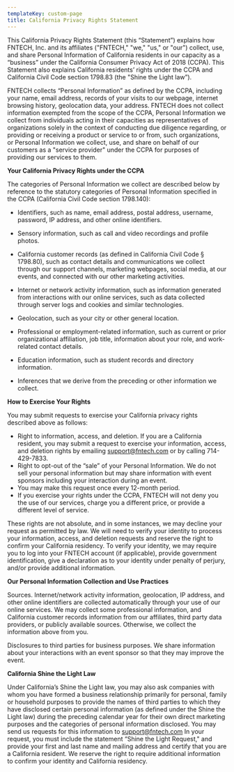 ```yaml
---
templateKey: custom-page
title: California Privacy Rights Statement
---
```

This California Privacy Rights Statement (this “Statement”) explains how FNTECH, Inc. and its affiliates ("FNTECH," "we," "us," or "our") collect, use, and share Personal Information of California residents in our capacity as a “business” under the California Consumer Privacy Act of 2018 (CCPA).  This Statement also explains California residents’ rights under the CCPA and California Civil Code section 1798.83 (the "Shine the Light law”).


FNTECH collects “Personal Information” as defined by the CCPA, including your name, email address, records of your visits to our webpage, internet browsing history, geolocation data, your address.  FNTECH does not collect information exempted from the scope of the CCPA, Personal Information we collect from individuals acting in their capacities as representatives of organizations solely in the context of conducting due diligence regarding, or providing or receiving a product or service to or from, such organizations, or Personal Information we collect, use, and share on behalf of our customers as a "service provider" under the CCPA for purposes of providing our services to them.


**Your California Privacy Rights under the CCPA**


The categories of Personal Information we collect are described below by reference to the statutory categories of Personal Information specified in the CCPA (California Civil Code section 1798.140):

* Identifiers, such as name, email address, postal address, username, password, IP address, and other online identifiers.

* Sensory information, such as call and video recordings and profile photos.

* California customer records (as defined in California Civil Code § 1798.80), such as contact details and communications we collect through our support channels, marketing webpages, social media, at our events, and connected with our other marketing activities.

* Internet or network activity information, such as information generated from interactions with our online services, such as data collected through server logs and cookies and similar technologies.

* Geolocation, such as your city or other general location.

* Professional or employment-related information, such as current or prior organizational affiliation, job title, information about your role, and work-related contact details.

* Education information, such as student records and directory information.

* Inferences that we derive from the preceding or other information we collect.


**How to Exercise Your Rights**


You may submit requests to exercise your California privacy rights described above as follows:

* Right to information, access, and deletion. If you are a California resident, you may submit a request to exercise your information, access, and deletion rights by emailing [support@fntech.com](mailto:support@fntech.com) or by calling 714-429-7833.
* Right to opt-out of the “sale” of your Personal Information. We do not sell your personal information but may share information with event sponsors including your interaction during an event.
* You may make this request once every 12-month period.
* If you exercise your rights under the CCPA, FNTECH will not deny you the use of our services, charge you a different price, or provide a different level of service.

These rights are not absolute, and in some instances, we may decline your request as permitted by law. We will need to verify your identity to process your information, access, and deletion requests and reserve the right to confirm your California residency.  To verify your identity, we may require you to log into your FNTECH account (if applicable), provide government identification, give a declaration as to your identity under penalty of perjury, and/or provide additional information.

**Our Personal Information Collection and Use Practices**


Sources.  Internet/network activity information, geolocation, IP address, and other online identifiers are collected automatically through your use of our online services. We may collect some professional information, and California customer records information from our affiliates, third party data providers, or publicly available sources.  Otherwise, we collect the information above from you.


Disclosures to third parties for business purposes.  We share information about your interactions with an event sponsor so that they may improve the event.


**California Shine the Light Law**


Under California’s Shine the Light law, you may also ask companies with whom you have formed a business relationship primarily for personal, family or household purposes to provide the names of third parties to which they have disclosed certain personal information (as defined under the Shine the Light law) during the preceding calendar year for their own direct marketing purposes and the categories of personal information disclosed.  You may send us requests for this information to support@fntech.com  In your request, you must include the statement “Shine the Light Request," and provide your first and last name and mailing address and certify that you are a California resident. We reserve the right to require additional information to confirm your identity and California residency.